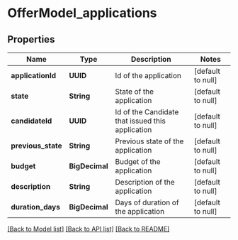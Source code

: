 # OfferModel_applications
## Properties

Name | Type | Description | Notes
------------ | ------------- | ------------- | -------------
**applicationId** | **UUID** | Id of the application | [default to null]
**state** | **String** | State of the application | [default to null]
**candidateId** | **UUID** | Id of the Candidate that issued this application | [default to null]
**previous\_state** | **String** | Previous state of the application | [default to null]
**budget** | **BigDecimal** | Budget of the application | [default to null]
**description** | **String** | Description of the application | [default to null]
**duration\_days** | **BigDecimal** | Days of duration of the application | [default to null]

[[Back to Model list]](../README.md#documentation-for-models) [[Back to API list]](../README.md#documentation-for-api-endpoints) [[Back to README]](../README.md)

